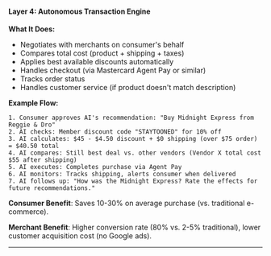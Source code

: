 #### **Layer 4: Autonomous Transaction Engine**

**What It Does:**

- Negotiates with merchants on consumer's behalf
- Compares total cost (product + shipping + taxes)
- Applies best available discounts automatically
- Handles checkout (via Mastercard Agent Pay or similar)
- Tracks order status
- Handles customer service (if product doesn't match description)

**Example Flow:**

```
1. Consumer approves AI's recommendation: "Buy Midnight Express from Reggie & Dro"
2. AI checks: Member discount code "STAYTOONED" for 10% off
3. AI calculates: $45 - $4.50 discount + $0 shipping (over $75 order) = $40.50 total
4. AI compares: Still best deal vs. other vendors (Vendor X total cost $55 after shipping)
5. AI executes: Completes purchase via Agent Pay
6. AI monitors: Tracks shipping, alerts consumer when delivered
7. AI follows up: "How was the Midnight Express? Rate the effects for future recommendations."
```

**Consumer Benefit**: Saves 10-30% on average purchase (vs. traditional e-commerce).

**Merchant Benefit**: Higher conversion rate (80% vs. 2-5% traditional), lower customer acquisition cost (no Google ads).

---
